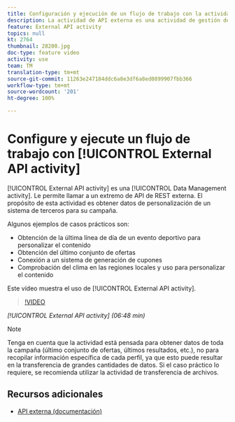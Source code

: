 ```yaml
---
title: Configuración y ejecución de un flujo de trabajo con la actividad de API externa
description: La actividad de API externa es una actividad de gestión de datos. Le permite llamar a un extremo de API de REST externa. El propósito de esta actividad es obtener datos de personalización de un sistema de terceros para su campaña.
feature: External API activity
topics: null
kt: 2764
thumbnail: 28200.jpg
doc-type: feature video
activity: use
team: TM
translation-type: tm+mt
source-git-commit: 11263e247184ddc6a8e3df6a8ed0899907fbb366
workflow-type: tm+mt
source-wordcount: '201'
ht-degree: 100%

---
```



# Configure y ejecute un flujo de trabajo con [!UICONTROL External API activity]

[!UICONTROL External API activity] es una [!UICONTROL Data Management activity]. Le permite llamar a un extremo de API de REST externa. El propósito de esta actividad es obtener datos de personalización de un sistema de terceros para su campaña.

Algunos ejemplos de casos prácticos son:

* Obtención de la última línea de día de un evento deportivo para personalizar el contenido
* Obtención del último conjunto de ofertas
* Conexión a un sistema de generación de cupones
* Comprobación del clima en las regiones locales y uso para personalizar el contenido

Este vídeo muestra el uso de [!UICONTROL External API activity].

>[!VIDEO](https://video.tv.adobe.com/v/28200/?quality=12)

*[!UICONTROL External API activity] (06:48 min)*

>[!NOTE]
>
>Tenga en cuenta que la actividad está pensada para obtener datos de toda la campaña (último conjunto de ofertas, últimos resultados, etc.), no para recopilar información específica de cada perfil, ya que esto puede resultar en la transferencia de grandes cantidades de datos. Si el caso práctico lo requiere, se recomienda utilizar la actividad de transferencia de archivos.

## Recursos adicionales

* [API externa (documentación)](https://docs.adobe.com/content/help/es-ES/campaign-standard/using/managing-processes-and-data/data-management-activities/external-api.html)

